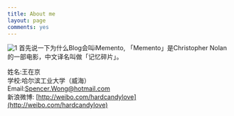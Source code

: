 ```yaml
---
title: About me
layout: page
comments: yes
---
```

![1](http://imemento.github.com/blogImages/headphoto.jpeg) 
首先说一下为什么Blog会叫iMemento, 「Memento」是Christopher Nolan的一部电影，中文译名叫做「记忆碎片」。

姓名:王在京  
学校:哈尔滨工业大学（威海）  
Email:Spencer.Wong@hotmail.com      
新浪微博:	[http://weibo.com/hardcandylove](http://weibo.com/hardcandylove)     